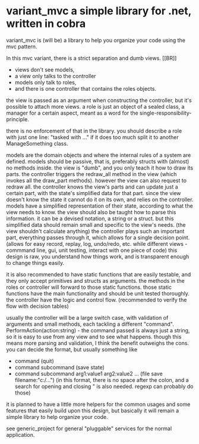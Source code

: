 variant_mvc a simple library for .net, written in cobra
===========

variant_mvc is (will be) a library to help you organize your code using the mvc pattern.

In this mvc variant, there is a strict separation and dumb views. [[BR]]
- views don't see models, 
- a view only talks to the controller
- models only talk to roles, 
- and there is one controller that contains the roles objects.

the view is passed as an argument when constructing the controller, but it's possible to attach more views.
a role is just an object of a sealed class, a manager for a certain aspect, meant as a word for the single-responsibility-principle.

there is no enforcement of that in the library.
you should describe a role with just one line: "tasked with ..."
if it does too much split it to another ManageSomething class.

models are the domain objects and where the internal rules of a system are defined.
models should be passive, that is, preferably structs with (almost) no methods inside.
the view is "dumb", and you only teach it how to draw its parts.
the controller triggers the redraw_all method in the view (which invokes all the draw_part methods).
however the view can also request to redraw all.
the controller knows the view's parts and can update just a certain part, with the state's simplified data for that part.
since the view doesn't know the state it cannot do it on its own, and relies on the controller.
models have a simplified representation of their state, according to what the view needs to know.
the view should also be taught how to parse this information. it can be a devised notation, a string or a struct.
but this simplified data should remain small and specific to the view's needs.
(the view shouldn't calculate anything)
the controller plays such an important part, everything passes through it,
which allows for a single decision point. (allows for easy record, replay, log, undo/redo, etc. while different views - commmand line, gui, unit testing, interact with one piece of code)
this design is raw, you understand how things work, and is transparent enough to change things easily.

it is also recommended to have static functions that are easily testable, and they only accept primitives and structs as arguments.
the methods in the roles or controller will forward to those static functions.
those static functions have the main functionality and should be unit tested thoroughly.
the controller have the logic and control flow. (recommended to verify the flow with decision tables)

usually the controller will be a large switch case, with validation of arguments and small methods, each tackling a different "command".
PerformAction(action:string) - the command passed is always just a string,
so it is easy to use from any view and to see what happens.
though this means more parsing and validation, I think the benefit outweighs the cons.
you can decide the format, but usually something like
- command											(quit)
- command subcommand								(save state)
- command subcommand arg1:value1 arg2:value2 ...	(file save filename:"c:/...")
(in this format, there is no space after the colon, and a search for opening and closing " is also needed. regexp can probably do those)

it is planned to have a little more helpers for the common usages and some features that easily build upon this design,
but basically it will remain a simple library to help organize your code.

see generic_project for general "pluggable" services for the normal application.